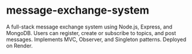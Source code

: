 # message-exchange-system
A full-stack message exchange system using Node.js, Express, and MongoDB. Users can register, create or subscribe to topics, and post messages. Implements MVC, Observer, and Singleton patterns. Deployed on Render.
